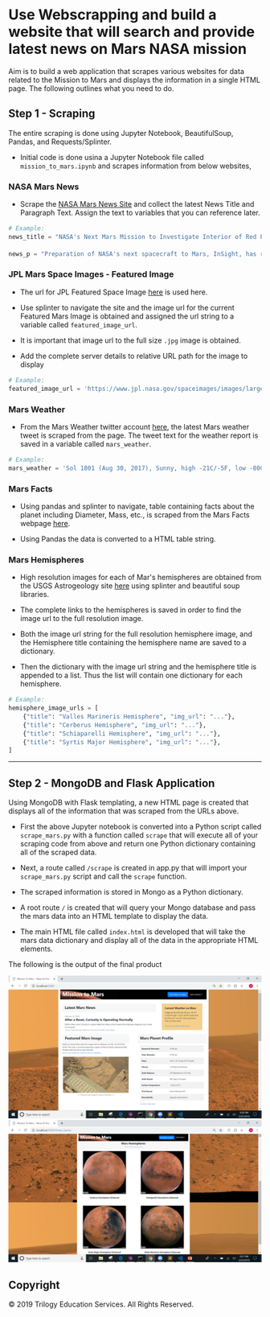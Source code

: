 # Use Webscrapping and build a website that will search and provide latest news on Mars NASA mission

Aim is to build a web application that scrapes various websites for data related to the Mission to Mars and displays the information in a single HTML page. The following outlines what you need to do.

## Step 1 - Scraping

The entire scraping is done using Jupyter Notebook, BeautifulSoup, Pandas, and Requests/Splinter.

* Initial code is done usina a Jupyter Notebook file called `mission_to_mars.ipynb` and scrapes information from below websites,

### NASA Mars News

* Scrape the [NASA Mars News Site](https://mars.nasa.gov/news/) and collect the latest News Title and Paragraph Text. Assign the text to variables that you can reference later.

```python
# Example:
news_title = "NASA's Next Mars Mission to Investigate Interior of Red Planet"

news_p = "Preparation of NASA's next spacecraft to Mars, InSight, has ramped up this summer, on course for launch next May from Vandenberg Air Force Base in central California -- the first interplanetary launch in history from America's West Coast."
```

### JPL Mars Space Images - Featured Image

* The url for JPL Featured Space Image [here](https://www.jpl.nasa.gov/spaceimages/?search=&category=Mars) is used here.

* Use splinter to navigate the site and the image url for the current Featured Mars Image is obtained and assigned the url string to a variable called `featured_image_url`.

* It is important that image url to the full size `.jpg` image is obtained.

* Add the complete server details to relative URL path for the image to display

```python
# Example:
featured_image_url = 'https://www.jpl.nasa.gov/spaceimages/images/largesize/PIA16225_hires.jpg'
```

### Mars Weather

* From the Mars Weather twitter account [here](https://twitter.com/marswxreport?lang=en), the latest Mars weather tweet is scraped from the page. The tweet text for the weather report is saved in a variable called `mars_weather`.

```python
# Example:
mars_weather = 'Sol 1801 (Aug 30, 2017), Sunny, high -21C/-5F, low -80C/-112F, pressure at 8.82 hPa, daylight 06:09-17:55'
```

### Mars Facts

* Using pandas and splinter to navigate, table containing facts about the planet including Diameter, Mass, etc., is scraped from the Mars Facts webpage [here](http://space-facts.com/mars/).

* Using Pandas the data is converted to a HTML table string.

### Mars Hemispheres

* High resolution images for each of Mar's hemispheres are obtained from the USGS Astrogeology site [here](https://astrogeology.usgs.gov/search/results?q=hemisphere+enhanced&k1=target&v1=Mars) using splinter and beautiful soup libraries.

* The complete links to the hemispheres is saved in order to find the image url to the full resolution image.

* Both the image url string for the full resolution hemisphere image, and the Hemisphere title containing the hemisphere name are saved to a dictionary. 

* Then the dictionary with the image url string and the hemisphere title is appended to a list. Thus the list will contain one dictionary for each hemisphere.

```python
# Example:
hemisphere_image_urls = [
    {"title": "Valles Marineris Hemisphere", "img_url": "..."},
    {"title": "Cerberus Hemisphere", "img_url": "..."},
    {"title": "Schiaparelli Hemisphere", "img_url": "..."},
    {"title": "Syrtis Major Hemisphere", "img_url": "..."},
]
```

- - -

## Step 2 - MongoDB and Flask Application

Using MongoDB with Flask templating, a new HTML page is created that displays all of the information that was scraped from the URLs above.

* First the above Jupyter notebook is converted into a Python script called `scrape_mars.py` with a function called `scrape` that will execute all of your scraping code from above and return one Python dictionary containing all of the scraped data.

* Next, a route called `/scrape` is created in app.py that will import your `scrape_mars.py` script and call the `scrape` function.

* The scraped information is stored in Mongo as a Python dictionary.

* A root route `/` is created that will query your Mongo database and pass the mars data into an HTML template to display the data.

* The main HTML file called `index.html` is developed that will take the mars data dictionary and display all of the data in the appropriate HTML elements. 

The following is the output of the final product

![final_app_part1.png](Ouptut-Images/Mars_mission_pic1.png)
![final_app_part2.png](Ouptut-Images/Mars_mission_pic2.png)

## Copyright

© 2019 Trilogy Education Services. All Rights Reserved.
